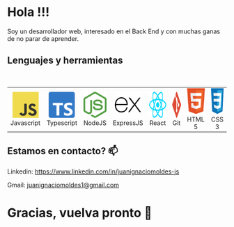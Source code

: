 # Hola !!!

Soy un desarrollador web, interesado en el Back End y con muchas ganas de no parar de aprender.


## Lenguajes y herramientas  
<br>

<table align="center">
  <tr>
    <td align="center" width="100">
      <img src="./assets/javascript.svg" width="60" height="60" alt="Javascript" />
      <br>Javascript
    </td>
    <td align="center" width="100">
      <img src="./assets/typescript.svg" width="60" height="60" alt="typescript" />
      <br>Typescript
    </td>
    <td align="center" width="100">
      <img src="./assets/nodejs.svg" width="60" height="60"  alt="NodeJS" />
      <br>NodeJS
    </td>
    <td align="center" width="100"> 
      <img src="./assets/expressjs.svg" width="60" height="60" alt="ExpressJS" />
      <br>ExpressJS
    </td>
    <td align="center" width="100">
      <img src="./assets/react.svg" width="60" height="60" alt="React" />
      <br>React
    </td>
    <td align="center"  width="100">
      <img src="./assets/git.svg" width="60" height="60"  alt="Git" />
      <br>Git
    </td>
    <td align="center" width="100">
      <img src="./assets/html5.svg" width="60" height="60" alt="HTML" />
      <br>HTML 5
    </td>
    <td align="center" width="100">
      <img src="./assets/css.svg" width="60" height="60" alt="CSS" />
      <br>CSS 3
    </td>
  </tr>
</table>

## Estamos en contacto? 📫

Linkedin: https://www.linkedin.com/in/juanignaciomoldes-js

Gmail: juanignaciomoldes1@gmail.com


# Gracias, vuelva pronto   👋


